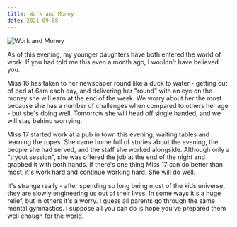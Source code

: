 ```yaml
---
title: Work and Money
date: 2021-09-08
---
```


![Work and Money](https://source.unsplash.com/d34DtRp1bqo/1600x900)

As of this evening, my younger daughters have both entered the world of work. If you had told me this even a month ago, I wouldn't have believed you.

Miss 16 has taken to her newspaper round like a duck to water - getting out of bed at 6am each day, and delivering her "round" with an eye on the money she will earn at the end of the week. We worry about her the most because she has a number of challenges when compared to others her age - but she's doing well. Tomorrow she will head off single handed, and we will stay behind worrying.

Miss 17 started work at a pub in town this evening, waiting tables and learning the ropes. She came home full of stories about the evening, the people she had served, and the staff she worked alongside. Although only a "tryout session", she was offered the job at the end of the night and grabbed it with both hands. If there's one thing Miss 17 can do better than most, it's work hard and continue working hard. She will do well.

It's strange really - after spending so long being most of the kids universe, they are slowly engineering us out of their lives. In some ways it's a huge relief, but in others it's a worry. I guess all parents go through the same mental gymnastics. I suppose all you can do is hope you've prepared them well enough for the world.